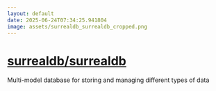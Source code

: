```yaml
---
layout: default
date: 2025-06-24T07:34:25.941804
image: assets/surrealdb_surrealdb_cropped.png
---
```


# [surrealdb/surrealdb](https://github.com/surrealdb/surrealdb)

Multi-model database for storing and managing different types of data
